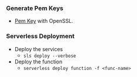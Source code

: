 ### Generate Pem Keys
- [Pem Key](https://kentakodashima.medium.com/generate-pem-keys-with-openssl-on-macos-ecac55791373) with OpenSSL.

### Serverless Deployment
- Deploy the services
  - `sls deploy --verbose`
- Deploy the function
  - `serverless deploy function -f <func-name>`